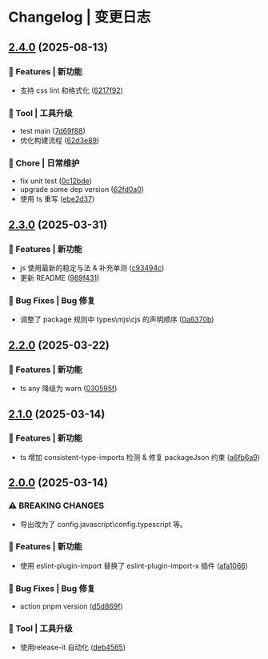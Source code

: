 # Changelog | 变更日志

## [2.4.0](https://github.com/JxJuly/eslint-config/compare/2.3.0...2.4.0) (2025-08-13)

### 🌟 Features | 新功能

* 支持 css lint 和格式化 ([6217f92](https://github.com/JxJuly/eslint-config/commit/6217f92a8b1f194b6d27edde4afda835f9a8d300))

### 🚀 Tool | 工具升级

* test main ([7d69f88](https://github.com/JxJuly/eslint-config/commit/7d69f88b8bcd7b271108402ba9a3dfa4aec91716))
* 优化构建流程 ([62d3e89](https://github.com/JxJuly/eslint-config/commit/62d3e8914de3ea270871395f231765906bbbc8db))

### 🔧 Chore | 日常维护

* fix unit test ([0c12bde](https://github.com/JxJuly/eslint-config/commit/0c12bde50d4a9df5d738b6a7defa906aa13b0457))
* upgrade some dep version ([62fd0a0](https://github.com/JxJuly/eslint-config/commit/62fd0a07e5374c576a06972f6fa43bd08fdabbe3))
* 使用 ts 重写 ([ebe2d37](https://github.com/JxJuly/eslint-config/commit/ebe2d374208fb9346472492eba3b1e032c98fe78))

## [2.3.0](https://github.com/JxJuly/eslint-config/compare/2.2.0...2.3.0) (2025-03-31)

### 🌟 Features | 新功能

* js 使用最新的稳定与法 & 补充单测 ([c93494c](https://github.com/JxJuly/eslint-config/commit/c93494ce745f7b7cfccf0fb44e28189d2f6b66bf))
* 更新 README ([989f431](https://github.com/JxJuly/eslint-config/commit/989f431fe273f778b66bf58b4a9b659deaee1687))

### 🐛 Bug Fixes | Bug 修复

* 调整了 package 规则中 types\mjs\cjs 的声明顺序 ([0a6370b](https://github.com/JxJuly/eslint-config/commit/0a6370b53763008b40029412ef500d72d16e8106))

## [2.2.0](https://github.com/JxJuly/eslint-config/compare/2.1.0...2.2.0) (2025-03-22)

### 🌟 Features | 新功能

* ts any 降级为 warn ([030595f](https://github.com/JxJuly/eslint-config/commit/030595fc2ccd5522297962603e568bb5464650c7))

## [2.1.0](https://github.com/JxJuly/eslint-config/compare/2.0.0...2.1.0) (2025-03-14)

### 🌟 Features | 新功能

* ts 增加 consistent-type-imports 检测 & 修复 packageJson 约束 ([a6fb6a9](https://github.com/JxJuly/eslint-config/commit/a6fb6a9309dd40efa19fd2600ea43acc4cbd325a))

## [2.0.0](https://github.com/JxJuly/eslint-config/compare/1.0.1...2.0.0) (2025-03-14)

### ⚠ BREAKING CHANGES

* 导出改为了 config.javascript\config.typescript 等。

### 🌟 Features | 新功能

* 使用 eslint-plugin-import 替换了 eslint-plugin-import-x 插件 ([afa1066](https://github.com/JxJuly/eslint-config/commit/afa106661460f5ad8a8a13fc13182a8923eef52c))

### 🐛 Bug Fixes | Bug 修复

* action pnpm version ([d5d869f](https://github.com/JxJuly/eslint-config/commit/d5d869fabe7145240d3b77aebe559e622680f1fd))

### 🚀 Tool | 工具升级

* 使用release-it 自动化 ([deb4565](https://github.com/JxJuly/eslint-config/commit/deb4565867e00f99b6dfdf9dac672e4c8fe0b63b))
